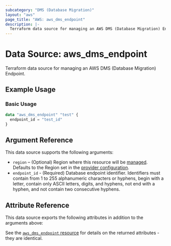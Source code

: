 ```yaml
---
subcategory: "DMS (Database Migration)"
layout: "aws"
page_title: "AWS: aws_dms_endpoint"
description: |-
  Terraform data source for managing an AWS DMS (Database Migration) Endpoint.
---
```


# Data Source: aws_dms_endpoint

Terraform data source for managing an AWS DMS (Database Migration) Endpoint.

## Example Usage

### Basic Usage

```terraform
data "aws_dms_endpoint" "test" {
  endpoint_id = "test_id"
}
```

## Argument Reference

This data source supports the following arguments:

* `region` – (Optional) Region where this resource will be [managed](https://docs.aws.amazon.com/general/latest/gr/rande.html#regional-endpoints). Defaults to the Region set in the [provider configuration](https://registry.terraform.io/providers/hashicorp/aws/latest/docs#aws-configuration-reference).
* `endpoint_id` - (Required) Database endpoint identifier. Identifiers must contain from 1 to 255 alphanumeric characters or hyphens, begin with a letter, contain only ASCII letters, digits, and hyphens, not end with a hyphen, and not contain two consecutive hyphens.

## Attribute Reference

This data source exports the following attributes in addition to the arguments above:

See the [`aws_dms_endpoint` resource](https://registry.terraform.io/providers/hashicorp/aws/latest/docs/resources/dms_endpoint) for details on the returned attributes - they are identical.

